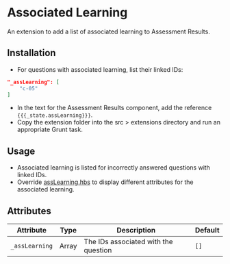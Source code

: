 # Associated Learning

An extension to add a list of associated learning to Assessment Results.

## Installation

* For questions with associated learning, list their linked IDs:
```json
"_assLearning": [
	"c-05"
]
```
* In the text for the Assessment Results component, add the reference `{{{_state.assLearning}}}`.
* Copy the extension folder into the src > extensions directory and run an appropriate Grunt task.

## Usage

* Associated learning is listed for incorrectly answered questions with linked IDs.
* Override [assLearning.hbs](templates/assLearning.hbs) to display different attributes for the associated learning.

## Attributes

Attribute | Type | Description | Default
--------- | ---- | ----------- | -------
`_assLearning` | Array | The IDs associated with the question | `[]`
